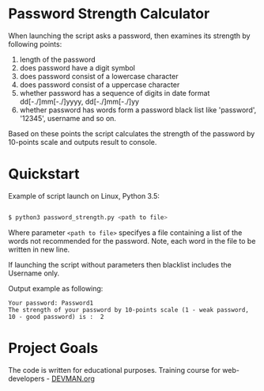 # Password Strength Calculator

When launching the script asks a password, then examines its strength by following points:
1. length of the password
1. does password have a digit symbol
1. does password consist of a lowercase character
1. does password consist of a uppercase character
1. whether password has a sequence of digits in date format dd[-./]mm[-./]yyyy, dd[-./]mm[-./]yy
1. whether password has words form a password black list like 'password', '12345', username and so on.

Based on these points the script calculates the strength of the password by 10-points scale and outputs 
result to console.

# Quickstart

Example of script launch on Linux, Python 3.5:

```bash

$ python3 password_strength.py <path to file>
```
Where parameter `<path to file>` specifyes a file containing a list of the words not recommended for the  password.
Note, each word in the file to be written in new line.

If launching the script without parameters then blacklist includes the Username only.

Output example as following:

```
Your password: Password1
The strength of your password by 10-points scale (1 - weak password, 10 - good password) is :  2
```

# Project Goals

The code is written for educational purposes. Training course for web-developers - [DEVMAN.org](https://devman.org)
